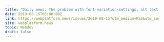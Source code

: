 ```yaml
---
title: "Daily news: The problem with font-variation-settings, alt text should communicate the main point, tracking prevention in Edge."
date: 2019-08-15T05:00:00Z
link: https://webplatform.news/issues/2019-08-15?utm_medium=RSS&utm_source=hune
site: webplatform.news
topic: Webdev
draft: false
---
```

